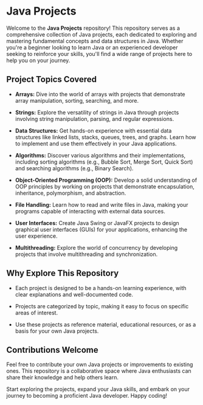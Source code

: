 # Java Projects

Welcome to the **Java Projects** repository! This repository serves as a comprehensive collection of Java projects, each dedicated to exploring and mastering fundamental concepts and data structures in Java. Whether you're a beginner looking to learn Java or an experienced developer seeking to reinforce your skills, you'll find a wide range of projects here to help you on your journey.

## Project Topics Covered

- **Arrays:** Dive into the world of arrays with projects that demonstrate array manipulation, sorting, searching, and more.

- **Strings:** Explore the versatility of strings in Java through projects involving string manipulation, parsing, and regular expressions.

- **Data Structures:** Get hands-on experience with essential data structures like linked lists, stacks, queues, trees, and graphs. Learn how to implement and use them effectively in your Java applications.

- **Algorithms:** Discover various algorithms and their implementations, including sorting algorithms (e.g., Bubble Sort, Merge Sort, Quick Sort) and searching algorithms (e.g., Binary Search).

- **Object-Oriented Programming (OOP):** Develop a solid understanding of OOP principles by working on projects that demonstrate encapsulation, inheritance, polymorphism, and abstraction.

- **File Handling:** Learn how to read and write files in Java, making your programs capable of interacting with external data sources.

- **User Interfaces:** Create Java Swing or JavaFX projects to design graphical user interfaces (GUIs) for your applications, enhancing the user experience.

- **Multithreading:** Explore the world of concurrency by developing projects that involve multithreading and synchronization.

## Why Explore This Repository

- Each project is designed to be a hands-on learning experience, with clear explanations and well-documented code.

- Projects are categorized by topic, making it easy to focus on specific areas of interest.

- Use these projects as reference material, educational resources, or as a basis for your own Java projects.

## Contributions Welcome

Feel free to contribute your own Java projects or improvements to existing ones. This repository is a collaborative space where Java enthusiasts can share their knowledge and help others learn.

Start exploring the projects, expand your Java skills, and embark on your journey to becoming a proficient Java developer. Happy coding!
